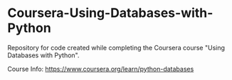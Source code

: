 # Coursera-Using-Databases-with-Python
Repository for code created while completing the Coursera course "Using Databases with Python".

Course Info: https://www.coursera.org/learn/python-databases
